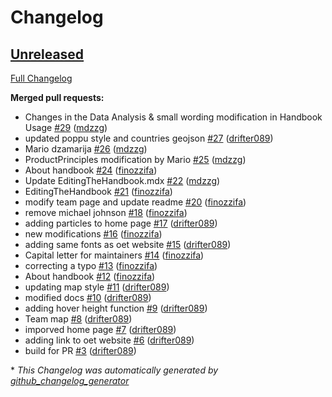 # Changelog

## [Unreleased](https://github.com/open-energy-transition/handbook/tree/HEAD)

[Full Changelog](https://github.com/open-energy-transition/handbook/compare/cdb1644f3aaeeff087fab6130f7d22b3aa656368...HEAD)

**Merged pull requests:**

- Changes in the Data Analysis & small wording modification in Handbook Usage [\#29](https://github.com/open-energy-transition/handbook/pull/29) ([mdzzg](https://github.com/mdzzg))
- updated poppu style and countries geojson [\#27](https://github.com/open-energy-transition/handbook/pull/27) ([drifter089](https://github.com/drifter089))
- Mario dzamarija [\#26](https://github.com/open-energy-transition/handbook/pull/26) ([mdzzg](https://github.com/mdzzg))
- ProductPrinciples modification by Mario [\#25](https://github.com/open-energy-transition/handbook/pull/25) ([mdzzg](https://github.com/mdzzg))
- About handbook [\#24](https://github.com/open-energy-transition/handbook/pull/24) ([finozzifa](https://github.com/finozzifa))
- Update EditingTheHandbook.mdx [\#22](https://github.com/open-energy-transition/handbook/pull/22) ([mdzzg](https://github.com/mdzzg))
- EditingTheHandbook [\#21](https://github.com/open-energy-transition/handbook/pull/21) ([finozzifa](https://github.com/finozzifa))
- modify team page and update readme [\#20](https://github.com/open-energy-transition/handbook/pull/20) ([finozzifa](https://github.com/finozzifa))
- remove michael johnson [\#18](https://github.com/open-energy-transition/handbook/pull/18) ([finozzifa](https://github.com/finozzifa))
- adding particles to home page [\#17](https://github.com/open-energy-transition/handbook/pull/17) ([drifter089](https://github.com/drifter089))
- new modifications [\#16](https://github.com/open-energy-transition/handbook/pull/16) ([finozzifa](https://github.com/finozzifa))
- adding same fonts as oet website [\#15](https://github.com/open-energy-transition/handbook/pull/15) ([drifter089](https://github.com/drifter089))
- Capital letter for maintainers [\#14](https://github.com/open-energy-transition/handbook/pull/14) ([finozzifa](https://github.com/finozzifa))
- correcting a typo [\#13](https://github.com/open-energy-transition/handbook/pull/13) ([finozzifa](https://github.com/finozzifa))
- About handbook [\#12](https://github.com/open-energy-transition/handbook/pull/12) ([finozzifa](https://github.com/finozzifa))
- updating map style [\#11](https://github.com/open-energy-transition/handbook/pull/11) ([drifter089](https://github.com/drifter089))
- modified docs [\#10](https://github.com/open-energy-transition/handbook/pull/10) ([drifter089](https://github.com/drifter089))
- adding hover height function [\#9](https://github.com/open-energy-transition/handbook/pull/9) ([drifter089](https://github.com/drifter089))
- Team map [\#8](https://github.com/open-energy-transition/handbook/pull/8) ([drifter089](https://github.com/drifter089))
- imporved home page [\#7](https://github.com/open-energy-transition/handbook/pull/7) ([drifter089](https://github.com/drifter089))
- adding link to oet website [\#6](https://github.com/open-energy-transition/handbook/pull/6) ([drifter089](https://github.com/drifter089))
- build for PR [\#3](https://github.com/open-energy-transition/handbook/pull/3) ([drifter089](https://github.com/drifter089))



\* *This Changelog was automatically generated by [github_changelog_generator](https://github.com/github-changelog-generator/github-changelog-generator)*
